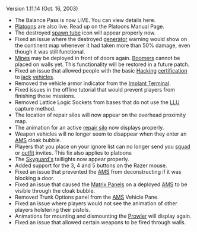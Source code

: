 Version 1.11.14 (Oct. 16, 2003)

- The Balance Pass is now LIVE. You can view details here.
- [Platoons](../terminology/Platoon.md) are also live. Read up on the Platoons
  Manual Page.
- The destroyed [spawn tube](../items/Respawn_Tube.md) icon will appear properly
  now.
- Fixed an issue where the destroyed [generator](../items/Generator.md) warning
  would show on the continent map whenever it had taken more than 50% damage,
  even though it was still functional.
- [Mines](../weapons/Adaptive_Construction_Engine.md#high-explosive-mine) may be
  deployed in front of doors again.
  [Boomers](../weapons/Adaptive_Construction_Engine.md#remote-detonated-charge-boomer)
  cannot be placed on walls yet. This functionality will be restored in a future
  patch.
- Fixed an issue that allowed people with the basic
  [Hacking](<../certifications/Hacking_(Certification).md>)
  [certification](../certifications/Certification.md) to
  [jack](../terminology/Jack.md) [vehicles](../vehicles/index.md).
- Removed the vehicle armor indicator from the
  [Implant Terminal](../items/Implant_Terminal.md).
- Fixed issues in the offline tutorial that would prevent players from finishing
  those missions.
- Removed Lattice Logic Sockets from bases that do not use the
  [LLU](../terminology/Lattice_Logic_Unit.md) capture method.
- The location of repair silos will now appear on the overhead proximity map.
- The animation for an active [repair silo](../items/Repair_Rearm_Silo.md) now
  displays properly.
- Weapon vehicles will no longer seem to disappear when they enter an
  [AMS](../vehicles/Advanced_Mobile_Station.md) cloak bubble.
- Players that you place on your ignore list can no longer send you
  [squad](../terminology/Squad.md) or [outfit](../terminology/Outfit.md)
  invites. This fix also applies to platoons
- The [Skyguard's](../vehicles/Skyguard.md) taillights now appear properly.
- Added support for the 3, 4 and 5 buttons on the Razer mouse.
- Fixed an issue that prevented the
  [AMS](../vehicles/Advanced_Mobile_Station.md) from deconstructing if it was
  blocking a door.
- Fixed an issue that caused the [Matrix Panels](../items/Matrix_Panel.md) on a
  deployed [AMS](../vehicles/Advanced_Mobile_Station.md) to be visible through
  the cloak bubble.
- Removed Trunk Options panel from the
  [AMS](../vehicles/Advanced_Mobile_Station.md) Vehicle Pane.
- Fixed an issue where players would not see the animation of other players
  holstering their pistols.
- Animations for mounting and dismounting the [Prowler](../vehicles/Prowler.md)
  will display again.
- Fixed an issue that allowed certain weapons to be fired through walls.
